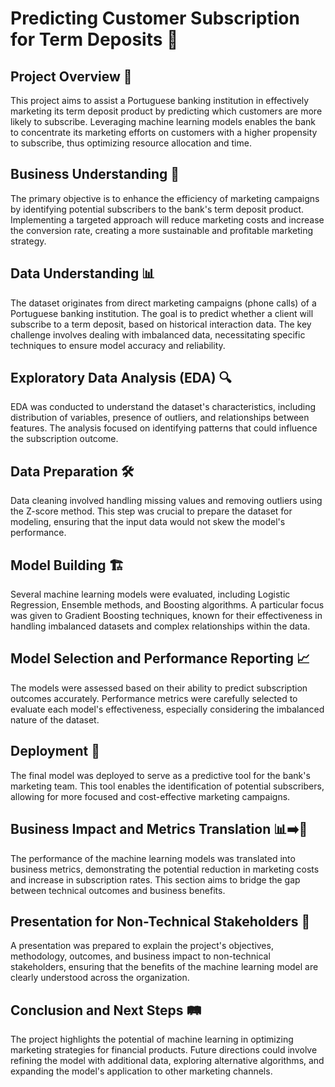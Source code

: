 # Predicting Customer Subscription for Term Deposits 🏦

## Project Overview 📌

This project aims to assist a Portuguese banking institution in effectively marketing its term deposit product by predicting which customers are more likely to subscribe. Leveraging machine learning models enables the bank to concentrate its marketing efforts on customers with a higher propensity to subscribe, thus optimizing resource allocation and time.

## Business Understanding 🎯

The primary objective is to enhance the efficiency of marketing campaigns by identifying potential subscribers to the bank's term deposit product. Implementing a targeted approach will reduce marketing costs and increase the conversion rate, creating a more sustainable and profitable marketing strategy.

## Data Understanding 📊

The dataset originates from direct marketing campaigns (phone calls) of a Portuguese banking institution. The goal is to predict whether a client will subscribe to a term deposit, based on historical interaction data. The key challenge involves dealing with imbalanced data, necessitating specific techniques to ensure model accuracy and reliability.

## Exploratory Data Analysis (EDA) 🔍

EDA was conducted to understand the dataset's characteristics, including distribution of variables, presence of outliers, and relationships between features. The analysis focused on identifying patterns that could influence the subscription outcome.

## Data Preparation 🛠

Data cleaning involved handling missing values and removing outliers using the Z-score method. This step was crucial to prepare the dataset for modeling, ensuring that the input data would not skew the model's performance.

## Model Building 🏗

Several machine learning models were evaluated, including Logistic Regression, Ensemble methods, and Boosting algorithms. A particular focus was given to Gradient Boosting techniques, known for their effectiveness in handling imbalanced datasets and complex relationships within the data.

## Model Selection and Performance Reporting 📈

The models were assessed based on their ability to predict subscription outcomes accurately. Performance metrics were carefully selected to evaluate each model's effectiveness, especially considering the imbalanced nature of the dataset.

## Deployment 🚀

The final model was deployed to serve as a predictive tool for the bank's marketing team. This tool enables the identification of potential subscribers, allowing for more focused and cost-effective marketing campaigns.

## Business Impact and Metrics Translation 📊➡️💼

The performance of the machine learning models was translated into business metrics, demonstrating the potential reduction in marketing costs and increase in subscription rates. This section aims to bridge the gap between technical outcomes and business benefits.

## Presentation for Non-Technical Stakeholders 🎤

A presentation was prepared to explain the project's objectives, methodology, outcomes, and business impact to non-technical stakeholders, ensuring that the benefits of the machine learning model are clearly understood across the organization.

## Conclusion and Next Steps 🛤

The project highlights the potential of machine learning in optimizing marketing strategies for financial products. Future directions could involve refining the model with additional data, exploring alternative algorithms, and expanding the model's application to other marketing channels.

